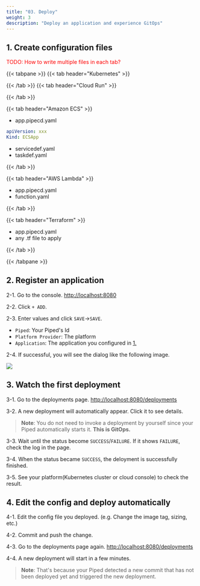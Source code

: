 ```yaml
---
title: "03. Deploy"
weight: 3
description: "Deploy an application and experience GitOps"
---
```



## 1. Create configuration files

<span style='color:red'>TODO: How to write multiple files in each tab?</span>

{{< tabpane >}}
{{< tab header="Kubernetes" >}}

{{< /tab >}}
{{< tab header="Cloud Run" >}}

{{< /tab >}}

{{< tab header="Amazon ECS" >}}

- app.pipecd.yaml

```yaml
apiVersion: xxx
Kind: ECSApp
```

- servicedef.yaml
- taskdef.yaml

{{< /tab >}}

{{< tab header="AWS Lambda" >}}

- app.pipecd.yaml
- function.yaml

{{< /tab >}}

{{< tab header="Terraform" >}}

- app.pipecd.yaml
- any .tf file to apply

{{< /tab >}}

{{< /tabpane >}}




## 2. Register an application

2-1. Go to the console. [http://localhost:8080](http://localhost:8080)

2-2. Click `+ ADD`.

2-3. Enter values and click `SAVE`->`SAVE`.
   - `Piped`: Your Piped's Id
   - `Platform Provider`: The platform
   - `Application`: The application you configured in [1.](#1-create-configuration-files)

2-4. If successful, you will see the dialog like the following image.

![](/images/ui/application-is-added.png)


## 3. Watch the first deployment

3-1. Go to the deployments page. [http://localhost:8080/deployments](http://localhost:8080/deployments)

3-2. A new deployment will automatically appear. Click it to see details.

> **Note**: You do not need to invoke a deployment by yourself since your Piped automatically starts it. **This is GitOps.**


3-3. Wait until the status become `SUCCESS`/`FAILURE`.
     If it shows `FAILURE`, check the log in the page.

3-4. When the status became `SUCCESS`, the deloyment is successfully finished.

3-5. See your platform(Kubernetes cluster or cloud console) to check the result.
     


## 4. Edit the config and deploy automatically

4-1. Edit the config file you deployed. (e.g. Change the image tag, sizing, etc.)

4-2. Commit and push the change.

4-3. Go to the deployments page again. [http://localhost:8080/deployments](http://localhost:8080/deployments)

4-4. A new deployment will start in a few minutes.
> **Note**: That's because your Piped detected a new commit that has not been deployed yet and triggered the new deployment.
